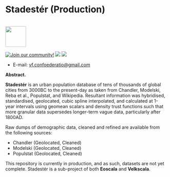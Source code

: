 # Stadestér (Production)
<br>
<img src = "https://i.postimg.cc/8CKkNXk2/crd-light-logo.png" height = "64">

[![Join our community!](https://img.shields.io/discord/548994743925997570?label=Discord&style=for-the-badge)](https://discord.gg/89kQY2KFQz) ![](https://img.shields.io/github/languages/code-size/Confoederatio/Eoscala-Velkscala?style=for-the-badge) ![](https://img.shields.io/github/downloads/Confoederatio/Eoscala-Velkscala/total?style=for-the-badge)

- E-mail: [vf.confoederatio@gmail.com](mailto:vf.confoederatio@gmail.com)

**Abstract.**

**Stadestér** is an urban population database of tens of thousands of global cities from 3000BC to the present-day as taken from Chandler, Modelski, Reba et al., Populstat, and Wikipedia. Resultant information was hybridised, standardised, geolocated, cubic spline interpolated, and calculated at 1-year intervals using geomean scalars and density trust functions such that more granular data supersedes longer-term vague data, particularly after 1800AD.

Raw dumps of demographic data, cleaned and refined are available from the following sources:
- Chandler (Geolocated, Cleaned)
- Modelski (Geolocated, Cleaned)
- Populstat (Geolocated, Cleaned)

This repository is currently in production, and as such, datasets are not yet complete. Stadestér is a sub-project of both **Eoscala** and **Velkscala**.
